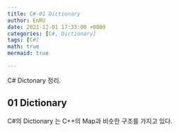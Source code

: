 ```yaml
---
title: C#-01 Dictionary
author: EnRU
date: 2021-12-01 17:33:00 +0800
categories: [C#, Dictionary]
tags: [C#]
math: true
mermaid: true

---
```


C# Dictonary 정리.


## 01 Dictionary

C#의 Dictionary 는 C++의 Map과 비슷한 구조를 가지고 있다. 


